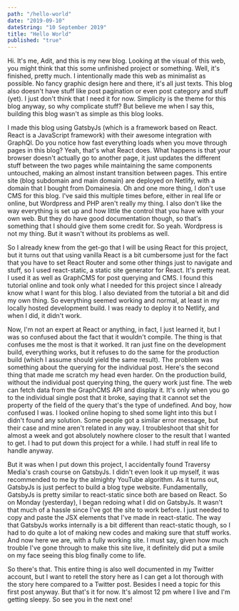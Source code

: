 ```yaml
---
path: "/hello-world"
date: "2019-09-10"
dateString: "10 September 2019"
title: "Hello World"
published: "true"
---
```


Hi. It's me, Adit, and this is my new blog. Looking at the visual of this web, you might think that this some unfinished project or something. Well, it's finished, pretty much. I intentionally made this web as minimalist as possible. No fancy graphic design here and there, it's all just texts. This blog also doesn't have stuff like post pagination or even post category and stuff (yet). I just don't think that I need it for now. Simplicity is the theme for this blog anyway, so why complicate stuff? But believe me when I say this, building this blog wasn't as simple as this blog looks.

I made this blog using GatsbyJs (which is a framework based on React. React is a JavaScript framework) with their awesome integration with GraphQl. Do you notice how fast everything loads when you move through pages in this blog? Yeah, that's what React does. What happens is that your browser doesn't actually go to another page, it just updates the different stuff between the two pages while maintaining the same components untouched, making an almost instant transition between pages. This entire site (blog subdomain and main domain) are deployed on Netlify, with a domain that I bought from Domainesia. Oh and one more thing, I don't use CMS for this blog. I've said this multiple times before, either in real life or online, but Wordpress and PHP aren't really my thing. I also don't like the way everything is set up and how little the control that you have with your own web. But they do have good documentation though, so that's something that I should give them some credit for. So yeah. Wordpress is not my thing. But it wasn't without its problems as well.

So I already knew from the get-go that I will be using React for this project, but it turns out that using vanilla React is a bit cumbersome just for the fact that you have to set React Router and some other things just to navigate and stuff, so I used react-static, a static site generator for React. It's pretty neat. I used it as well as GraphCMS for post querying and CMS. I found this tutorial online and took only what I needed for this project since I already know what I want for this blog. I also deviated from the tutorial a bit and did my own thing. So everything seemed working and normal, at least in my locally hosted development build. I was ready to deploy it to Netlify, and when I did, it didn't work.

Now, I'm not an expert at React or anything, in fact, I just learned it, but I was so confused about the fact that it wouldn't compile. The thing is that confuses me the most is that it worked. It ran just fine on the development build, everything works, but it refuses to do the same for the production build (which I assume should yield the same result). The problem was something about the querying for the individual post. Here's the second thing that made me scratch my head even harder. On the production build, without the individual post querying thing, the query work just fine. The web can fetch data from the GraphCMS API and display it. It's only when you go to the individual single post that it broke, saying that it cannot set the property of the field of the query that's the type of undefined. And boy, how confused I was. I looked online hoping to shed some light into this but I didn't found any solution. Some people got a similar error message, but their case and mine aren't related in any way. I troubleshoot that shit for almost a week and got absolutely nowhere closer to the result that I wanted to get. I had to put down this project for a while. I had stuff in real life to handle anyway.

But it was when I put down this project, I accidentally found Traversy Media's crash course on GatsbyJs. I didn't even look it up myself, it was recommended to me by the almighty YouTube algorithm. As it turns out, GatsbyJs is just perfect to build a blog type website. Fundamentally, GatsbyJs is pretty similar to react-static since both are based on React. So on Monday (yesterday), I began redoing what I did on GatsbyJs. It wasn't that much of a hassle since I've got the site to work before. I just needed to copy and paste the JSX elements that I've made in react-static. The way that GatsbyJs works internally is a bit different than react-static though, so I had to do quite a lot of making new codes and making sure that stuff works. And now here we are, with a fully working site. I must say, given how much trouble I've gone through to make this site live, it definitely did put a smile on my face seeing this blog finally come to life.

So there's that. This entire thing is also well documented in my Twitter account, but I want to retell the story here as I can get a lot thorough with the story here compared to a Twitter post. Besides I need a topic for this first post anyway. But that's it for now. It's almost 12 pm where I live and I'm getting sleepy. So see you in the next one!

